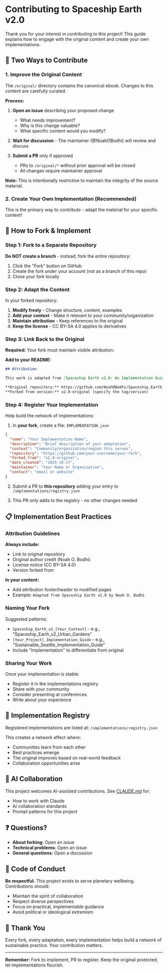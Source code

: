 # Contributing to Spaceship Earth v2.0

Thank you for your interest in contributing to this project! This guide explains how to engage with the original content and create your own implementations.

## 🎯 Two Ways to Contribute

### 1. Improve the Original Content

The `/original/` directory contains the canonical ebook. Changes to this content are carefully curated.

**Process:**
1. **Open an issue** describing your proposed change
   - What needs improvement?
   - Why is this change valuable?
   - What specific content would you modify?

2. **Wait for discussion** - The maintainer (@NoahOBodhi) will review and discuss

3. **Submit a PR** only if approved
   - PRs to `/original/*` without prior approval will be closed
   - All changes require maintainer approval

**Note:** This is intentionally restrictive to maintain the integrity of the source material.

### 2. Create Your Own Implementation (Recommended)

This is the primary way to contribute - adapt the material for your specific context!

## 🍴 How to Fork & Implement

### Step 1: Fork to a Separate Repository

**Do NOT create a branch** - instead, fork the entire repository:

1. Click the "Fork" button on GitHub
2. Create the fork under your account (not as a branch of this repo)
3. Clone your fork locally

### Step 2: Adapt the Content

In your forked repository:

1. **Modify freely** - Change structure, content, examples
2. **Add your context** - Make it relevant to your community/organization
3. **Maintain attribution** - Keep references to the original
4. **Keep the license** - CC BY-SA 4.0 applies to derivatives

### Step 3: Link Back to the Original

**Required:** Your fork must maintain visible attribution:

**Add to your README:**
```markdown
## Attribution

This work is adapted from [Spaceship Earth v2.0: An Implementation Guide](https://github.com/NoahOBodhi/Spaceship_Earth_v2.0_An_Implementation_Guide) by Noah O. Bodhi, licensed under CC BY-SA 4.0.

**Original repository:** https://github.com/NoahOBodhi/Spaceship_Earth_v2.0_An_Implementation_Guide
**Forked from version:** v2.0-original (specify the tag/version)
```

### Step 4: Register Your Implementation

Help build the network of implementations:

1. In **your fork**, create a file: `IMPLEMENTATION.json`

```json
{
  "name": "Your Implementation Name",
  "description": "Brief description of your adaptation",
  "context": "Community/organization/region this serves",
  "repository": "https://github.com/your-username/your-fork",
  "forked_from": "v2.0-original",
  "date_created": "2025-10-17",
  "maintainer": "Your Name or Organization",
  "contact": "email or website"
}
```

2. Submit a PR to **this repository** adding your entry to `/implementations/registry.json`

3. This PR only adds to the registry - no other changes needed

## 📋 Implementation Best Practices

### Attribution Guidelines

**Always include:**
- Link to original repository
- Original author credit (Noah O. Bodhi)
- License notice (CC BY-SA 4.0)
- Version forked from

**In your content:**
- Add attribution footer/header to modified pages
- Example: `Adapted from Spaceship Earth v2.0 by Noah O. Bodhi`

### Naming Your Fork

Suggested patterns:
- `Spaceship_Earth_v2_[Your_Context]` - e.g., "Spaceship_Earth_v2_Urban_Gardens"
- `[Your_Project]_Implementation_Guide` - e.g., "Sustainable_Seattle_Implementation_Guide"
- Include "Implementation" to differentiate from original

### Sharing Your Work

Once your implementation is stable:
- Register it in the implementations registry
- Share with your community
- Consider presenting at conferences
- Write about your experience

## 📖 Implementation Registry

Registered implementations are listed at: `/implementations/registry.json`

This creates a network effect where:
- Communities learn from each other
- Best practices emerge
- The original improves based on real-world feedback
- Collaboration opportunities arise

## 🤖 AI Collaboration

This project welcomes AI-assisted contributions. See [CLAUDE.md](CLAUDE.md) for:
- How to work with Claude
- AI collaboration standards
- Prompt patterns for this project

## ❓ Questions?

- **About forking:** Open an issue
- **Technical problems:** Open an issue
- **General questions:** Open a discussion

## 📜 Code of Conduct

**Be respectful.** This project exists to serve planetary wellbeing. Contributions should:
- Maintain the spirit of collaboration
- Respect diverse perspectives
- Focus on practical, implementable guidance
- Avoid political or ideological extremism

## 🙏 Thank You

Every fork, every adaptation, every implementation helps build a network of sustainable practice. Your contribution matters.

---

**Remember:** Fork to implement, PR to register. Keep the original protected, let implementations flourish.